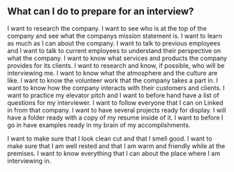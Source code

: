 ## What can I do to prepare for an interview?

I want to research the company. I want to see who is at the top of the company and see what the companys mission statement is. I want to learn as much as I can about the company. I want to talk to previous employees and I want to talk to current employees to understand their perspective on what the company. I want to know what services and products the company provides for its clients. I want to research and know, if possible, who will be interviewing me. I want to know what the atmosphere and the culture are like. I want to know the volunteer work that the company takes a part in. I want to know how the company interacts with their customers and clients. I want to practice my elevator pitch and I want to before hand have a list of questions for my interviewer. I want to follow everyone that I can on Linked in from that company. I want to have several projects ready for display. I will have a folder ready with a copy of my resume inside of it. I want to before I go in have examples ready in my brain of my accomplishments. 

I want to make sure that I look clean cut and that I smell good. I want to make sure that I am well rested and that I am warm and friendly while at the premises. I want to know everything that I can about the place where I am interviewing in.